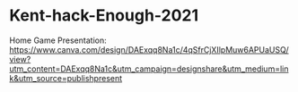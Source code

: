 # Kent-hack-Enough-2021
Home Game
Presentation: https://www.canva.com/design/DAExqq8Na1c/4qSfrCjXIlpMuw6APUaUSQ/view?utm_content=DAExqq8Na1c&utm_campaign=designshare&utm_medium=link&utm_source=publishpresent

